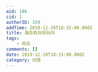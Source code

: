```yaml
---
aid: 186
cid: 1
authorID: 319
addTime: 2019-12-28T18:15:00.000Z
title: 海岛奇兵好玩吗
tags:
    - 奇兵
comments: []
date: 2019-12-28T18:15:00.000Z
category: 问答
---
```



